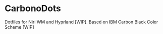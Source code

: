 # CarbonoDots
Dotfiles for Niri WM and Hyprland [WIP]. Based on IBM Carbon Black Color Scheme [WIP]
